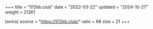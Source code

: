 +++
title = "512kb.club"
date = "2022-03-22"
updated = "2024-10-27"
weight = 21261

[extra]
source = "https://512kb.club/"
ratio = 88
size = 21
+++
